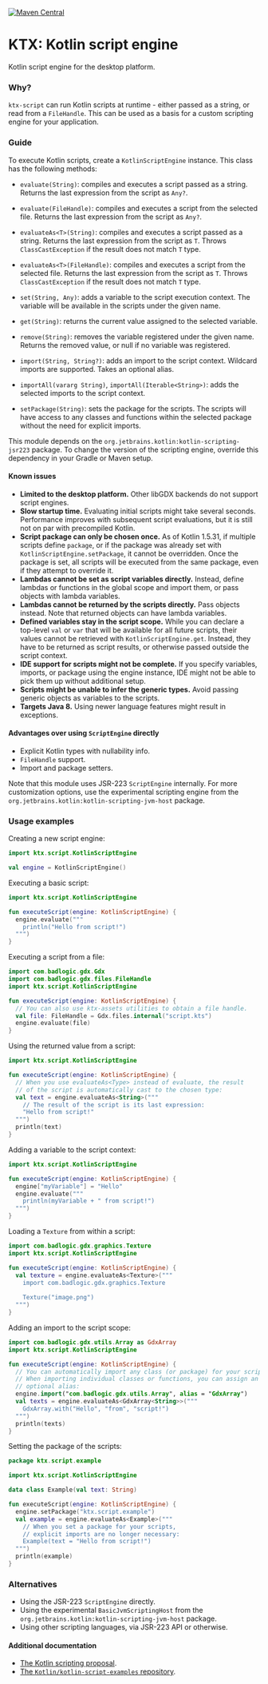 [![Maven Central](https://img.shields.io/maven-central/v/io.github.libktx/ktx-script.svg)](https://search.maven.org/artifact/io.github.libktx/ktx-script)

# KTX: Kotlin script engine

Kotlin script engine for the desktop platform.

### Why?

`ktx-script` can run Kotlin scripts at runtime - either passed as a string, or read from a `FileHandle`.
This can be used as a basis for a custom scripting engine for your application.

### Guide

To execute Kotlin scripts, create a `KotlinScriptEngine` instance. This class has the following methods:

- `evaluate(String)`: compiles and executes a script passed as a string.
Returns the last expression from the script as `Any?`.
- `evaluate(FileHandle)`: compiles and executes a script from the selected file.
Returns the last expression from the script as `Any?`.
- `evaluateAs<T>(String)`: compiles and executes a script passed as a string.
Returns the last expression from the script as `T`. Throws `ClassCastException` if the result does not match `T` type.
- `evaluateAs<T>(FileHandle)`: compiles and executes a script from the selected file.
Returns the last expression from the script as `T`. Throws `ClassCastException` if the result does not match `T` type.

- `set(String, Any)`: adds a variable to the script execution context.
The variable will be available in the scripts under the given name.
- `get(String)`: returns the current value assigned to the selected variable.
- `remove(String)`: removes the variable registered under the given name.
Returns the removed value, or null if no variable was registered.

- `import(String, String?)`: adds an import to the script context. Wildcard imports are supported.
Takes an optional alias.
- `importAll(vararg String)`, `importAll(Iterable<String>)`: adds the selected imports to the script context.
- `setPackage(String)`: sets the package for the scripts. The scripts will have access to any classes and functions
within the selected package without the need for explicit imports.

This module depends on the `org.jetbrains.kotlin:kotlin-scripting-jsr223` package. To change the version of the
scripting engine, override this dependency in your Gradle or Maven setup.

#### Known issues

* **Limited to the desktop platform.** Other libGDX backends do not support script engines.
* **Slow startup time.** Evaluating initial scripts might take several seconds.
Performance improves with subsequent script evaluations, but it is still not on par with
precompiled Kotlin.
* **Script package can only be chosen once.** As of Kotlin 1.5.31, if multiple scripts define `package`,
or if the package was already set with `KotlinScriptEngine.setPackage`, it cannot be overridden. Once the package
is set, all scripts will be executed from the same package, even if they attempt to override it.
* **Lambdas cannot be set as script variables directly.**
Instead, define lambdas or functions in the global scope and import them, or pass objects with lambda variables.
* **Lambdas cannot be returned by the scripts directly.** Pass objects instead.
Note that returned objects can have lambda variables.
* **Defined variables stay in the script scope.** While you can declare a top-level `val` or `var` that will be
available for all future scripts, their values cannot be retrieved with `KotlinScriptEngine.get`. Instead, they
have to be returned as script results, or otherwise passed outside the script context.
* **IDE support for scripts might not be complete.** If you specify variables, imports, or package using
the engine instance, IDE might not be able to pick them up without additional setup.
* **Scripts might be unable to infer the generic types.** Avoid passing generic objects as variables to the scripts.
* **Targets Java 8.** Using newer language features might result in exceptions.

#### Advantages over using `ScriptEngine` directly

* Explicit Kotlin types with nullability info.
* `FileHandle` support.
* Import and package setters.

Note that this module uses JSR-223 `ScriptEngine` internally. For more customization options,
use the experimental scripting engine from the `org.jetbrains.kotlin:kotlin-scripting-jvm-host` package.

### Usage examples

Creating a new script engine:

```kotlin
import ktx.script.KotlinScriptEngine

val engine = KotlinScriptEngine()
```

Executing a basic script:

```kotlin
import ktx.script.KotlinScriptEngine

fun executeScript(engine: KotlinScriptEngine) {
  engine.evaluate("""
    println("Hello from script!")
  """)
}
```

Executing a script from a file:

```kotlin
import com.badlogic.gdx.Gdx
import com.badlogic.gdx.files.FileHandle
import ktx.script.KotlinScriptEngine

fun executeScript(engine: KotlinScriptEngine) {
  // You can also use ktx-assets utilities to obtain a file handle.
  val file: FileHandle = Gdx.files.internal("script.kts")
  engine.evaluate(file)
}
```

Using the returned value from a script:

```kotlin
import ktx.script.KotlinScriptEngine

fun executeScript(engine: KotlinScriptEngine) {
  // When you use evaluateAs<Type> instead of evaluate, the result
  // of the script is automatically cast to the chosen type:
  val text = engine.evaluateAs<String>("""
    // The result of the script is its last expression:
    "Hello from script!"
  """)
  println(text)
}
```

Adding a variable to the script context:

```kotlin
import ktx.script.KotlinScriptEngine

fun executeScript(engine: KotlinScriptEngine) {
  engine["myVariable"] = "Hello"
  engine.evaluate("""
    println(myVariable + " from script!")
  """)
}
```

Loading a `Texture` from within a script:

```kotlin
import com.badlogic.gdx.graphics.Texture
import ktx.script.KotlinScriptEngine

fun executeScript(engine: KotlinScriptEngine) {
  val texture = engine.evaluateAs<Texture>("""
    import com.badlogic.gdx.graphics.Texture
    
    Texture("image.png")
  """)
}
```

Adding an import to the script scope:

```kotlin
import com.badlogic.gdx.utils.Array as GdxArray
import ktx.script.KotlinScriptEngine

fun executeScript(engine: KotlinScriptEngine) {
  // You can automatically import any class (or package) for your scripts.
  // When importing individual classes or functions, you can assign an
  // optional alias:
  engine.import("com.badlogic.gdx.utils.Array", alias = "GdxArray")
  val texts = engine.evaluateAs<GdxArray<String>>("""
    GdxArray.with("Hello", "from", "script!")
  """)
  println(texts)
}
```

Setting the package of the scripts:

```kotlin
package ktx.script.example

import ktx.script.KotlinScriptEngine

data class Example(val text: String)

fun executeScript(engine: KotlinScriptEngine) {
  engine.setPackage("ktx.script.example")
  val example = engine.evaluateAs<Example>("""
    // When you set a package for your scripts,
    // explicit imports are no longer necessary:
    Example(text = "Hello from script!")
  """)
  println(example)
}
```

### Alternatives

- Using the JSR-223 `ScriptEngine` directly.
- Using the experimental `BasicJvmScriptingHost` from the `org.jetbrains.kotlin:kotlin-scripting-jvm-host` package.
- Using other scripting languages, via JSR-223 API or otherwise.

#### Additional documentation

- [The Kotlin scripting proposal](https://github.com/Kotlin/KEEP/blob/master/proposals/scripting-support.md).
- [The `Kotlin/kotlin-script-examples` repository](https://github.com/Kotlin/kotlin-script-examples).
